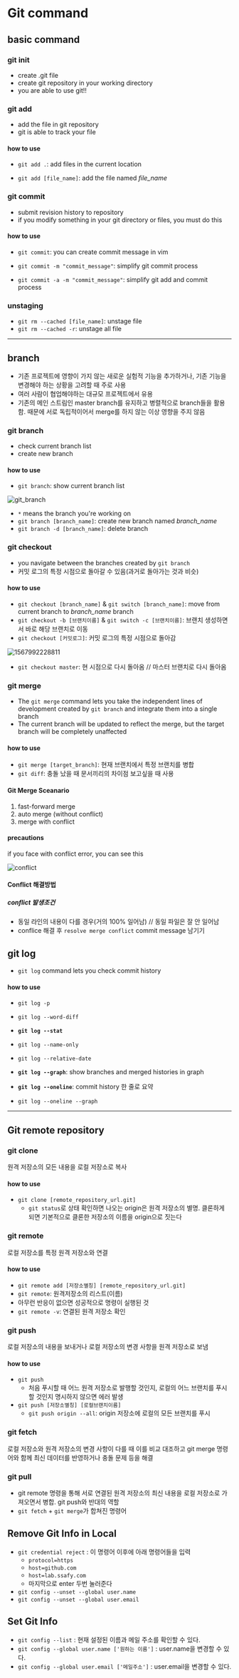 # Git command

## basic command

### git init

* create .git file
* create git repository in your working directory
* you are able to use git!!

### git add

* add the file in git repository
* git is able to track your file

#### how to use

* `git add .`: add files in the current location

* `git add [file_name]`: add the file named *file_name*

### git commit

* submit revision history to repository
* if you modify something in your git directory or files, you must do this

#### how to use

* `git commit`: you can create commit message in vim

* `git commit -m "commit_message"`: simplify  git commit process

* `git commit -a -m "commit_message"`: simplify git add and commit process

### unstaging

* `git rm --cached [file_name]`: unstage file
* `git rm --cached -r`: unstage all file

---



## branch

* 기존 프로젝트에 영향이 가지 않는 새로운 실험적 기능을 추가하거나, 기존 기능을 변경해야 하는 상황을 고려할 때 주로 사용
* 여러 사람이 협업해야하는 대규모 프로젝트에서 유용
* 기존의 메인 스트림인 master branch를 유지하고 병렬적으로 branch들을 활용함. 때문에 서로 독립적이어서 merge를 하지 않는 이상 영향을 주지 않음

### git branch

* check current branch list
* create new branch

#### how to use

* `git branch`: show current branch list

![git_branch](assets/gitbranch.png)

* `*` means the branch you're working on
* `git branch [branch_name]`: create new branch named *branch_name*
* `git branch -d [branch_name]`: delete branch

### git checkout

* you navigate between the branches created by `git branch`
* 커밋 로그의 특정 시점으로 돌아갈 수 있음(과거로 돌아가는 것과 비슷)

#### how to use

* `git checkout [branch_name]` & `git switch [branch_name]`: move from current branch to *branch_name* branch
* `git checkout -b [브랜치이름]` & `git switch -c [브랜치이름]`:  브랜치 생성하면서 바로 해당 브랜치로 이동
* `git checkout [커밋로그]`: 커밋 로그의 특정 시점으로 돌아감

![1567992228811](assets/1567992228811.png)

* `git checkout master`: 현 시점으로 다시 돌아옴 // 마스터 브랜치로 다시 돌아옴

### git merge

* The `git merge` command lets you take the independent lines of development created by `git branch` and integrate them into a single branch
* The current branch will be updated to reflect the merge, but the target branch will be completely unaffected

#### how to use

* `git merge [target_branch]`: 현재 브랜치에서 특정 브랜치를 병합
* `git diff`: 충돌 났을 때 문서끼리의 차이점 보고싶을 때 사용

#### Git Merge Sceanario

1. fast-forward merge
2. auto merge (without conflict)
3. merge with conflict

#### precautions

if you face with conflict error, you can see this

![conflict](assets/conflict.png)

#### Conflict 해결방법

##### conflict 발생조건

* 동일 라인의 내용이 다를 경우(거의 100% 일어남) // 동일 파일은 잘 안 일어남
* conflice 해결 후 `resolve merge conflict` commit message 남기기

## git log

* `git log` command lets you check commit history

#### how to use

* `git log -p`

* `git log --word-diff`

* **`git log --stat`**

* `git log --name-only`

* `git log --relative-date`

* **`git log --graph`**: show branches and merged histories in graph

* **`git log --oneline`**: commit history 한 줄로 요약
* `git log --oneline --graph`

---



## Git remote repository

### git clone

원격 저장소의 모든 내용을 로컬 저장소로 복사

#### how to use

* `git clone [remote_repository_url.git]`
  * `git status`로 상태 확인하면 나오는 origin은 원격 저장소의 별명. 클론하게 되면 기본적으로 클론한 저장소의 이름을 origin으로 짓는다

### git remote

로컬 저장소를 특정 원격 저장소와 연결

#### how to use

* `git remote add [저장소별칭] [remote_repository_url.git]`
* `git remote`: 원격저장소의 리스트(이름)
* 아무런 반응이 없으면 성공적으로 명령이 실행된 것
* `git remote -v`: 연결된 원격 저장소  확인

### git push

로컬 저장소의 내용을 보내거나 로컬 저장소의 변경 사항을 원격 저장소로 보냄

#### how to use

* `git push`
  * 처음 푸시할 때 어느 원격 저장소로 발행할 것인지, 로컬의 어느 브랜치를 푸시할 것인지 명시하지 않으면 에러 발생
* `git push [저장소별칭] [로컬브랜치이름]`
  * `git push origin --all`: origin 저장소에 로컬의 모든 브랜치를 푸시

### git fetch

로컬 저장소와 원격 저장소의 변경 사항이 다를 때 이를 비교 대조하고 git merge 명령어와 함께 최신 데이터를 반영하거나 충돌 문제 등을 해결

### git pull

* git remote 명령을 통해 서로 연결된 원격 저장소의 최신 내용을 로컬 저장소로 가져오면서 병합. git push와 반대의 역할
* `git fetch` + `git merge`가 합쳐진 명령어



## Remove Git Info in Local

* `git credential reject` : 이 명령어 이후에 아래 명령어들을 입력
  * `protocol=https`
  * `host=github.com`
  * `host=lab.ssafy.com`
  * 마지막으로 enter 두번 눌러준다
* `git config --unset --global user.name`
* `git config --unset --global user.email`

## Set Git Info

- `git config --list` : 현재 설정된 이름과 메일 주소를 확인할 수 있다.
- `git config --global user.name ['원하는 이름']` : user.name을 변경할 수 있다.
- `git config --global user.email ['메일주소']` : user.email을 변경할 수 있다.